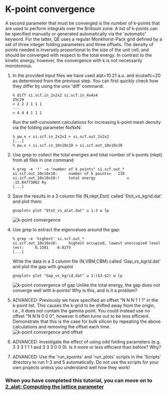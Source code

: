 # K-point convergence
A second parameter that must be converged is the number of k-points that are used to perform integrals over the Brillouin zone. A list of k-points can be specified manually or generated automatically via the 'automatic' keyword. For the latter, QE uses a regular Monkhorst-Pack grid defined by a set of three integer folding parameters and three offsets. The density of points needed is inversely proportional to the size of the unit cell, and should be converged with respect to the total energy. In contrast to the kinetic energy, however, the convergence with k is not necessarily monotonous.

  1. In the provided input files we have used alat=10.21 a.u. and ecutwfc=20 as determined from the previous step. 
     You can first quickly check how they differ by using the unix 'diff' command:
      ```
      % diff si.scf.in_2x2x2 si.scf.in_4x4x4 
      29c29
      < 2 2 2 1 1 1
      ---
      > 4 4 4 1 1 1
      ```
     Run the self-consistent calculations for increasing k-point mesh density via the folding parameter NxNxN:
      ```
      % pw.x < si.scf.in_2x2x2 > si.scf.out_2x2x2
      [...]
      % pw.x < si.scf.in_10x10x10 > si.scf.out_10x10x10
      ```
  2. Use grep to collect the total energies and total number of k-points (nkpt) from all files in one command
      ```
      % grep -e '!' -e "number of k points" si.scf.out_*
      si.scf.out_10x10x10:     number of k points=   110
      si.scf.out_10x10x10:!    total energy              =     -15.84773062 Ry
      [...]
      ```
  3. Save the results in a 3 column file (N,nkpt,Etot) called 'Etot_vs_kgrid.dat' and plot them:
     ```
     gnuplot> plot "Etot_vs_alat.dat" u 1:3 w lp  
     ```
     ![k-point convergence](Ref/Etot_vs_kpoints.png?raw=true "k-point convergence")
  4. Use grep to extract the eigenvalues around the gap:
     ```
     % grep -e 'highest' si.scf.out_*
     si.scf.out_10x10x10:     highest occupied, lowest unoccupied level (ev):     6.1581    6.8275
     [...]
     ```
     Write the data in a 3 column file (N,VBM,CBM) called 'Gap_vs_kgrid.dat' and plot the gap with gnuplot
     ```
     gnuplot> plot "Gap_vs_kgrid.dat" u 1:($3-$2) w lp
     ```
     ![k-point convergence of gap](Ref/Gap_vs_kgrid.png? "k-point convergence of gap")
     Unlike the total energy, the gap does not converge well with k-points! Why is this, and is it a problem?

  5. ADVANCED: Previously we have specified an offset "N N N 1 1 1" in the k-point list. This causes the k-grid to be shifted away from the origin, i.e., it does not contain the gamma point. You could instead use no offset "N N N 0 0 0", however it often turns out to be less efficient. Demonstrate that this is the case for bulk silicon by repeating the above calculations and removing the offset each time.
     ![k-point convergence and offset](Ref/Etot_vs_kgrid.dat.png?raw=true "effect of offset")
  6. ADVANCED: Investigate the effect of using odd folding parameters (e.g. 3 3 3 1 1 1 and 3 3 3 0 0 0). Is it more or less efficient than before? Why?
  7. ADVANCED: Use the 'run_kpoints' and 'run_plots' scripts in the 'Scripts' directory to run 1-3 and 5 automatically.
     Do not use the scripts for your own projects unless you understand well how they work!

### When you have completed this tutorial, you can move on to [2_alat: Computing the lattice parameter](../2_alat)
